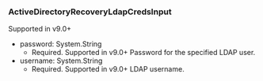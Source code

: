 ### ActiveDirectoryRecoveryLdapCredsInput
Supported in v9.0+

- password: System.String
  - Required. Supported in v9.0+
      Password for the specified LDAP user.
- username: System.String
  - Required. Supported in v9.0+
      LDAP username.
